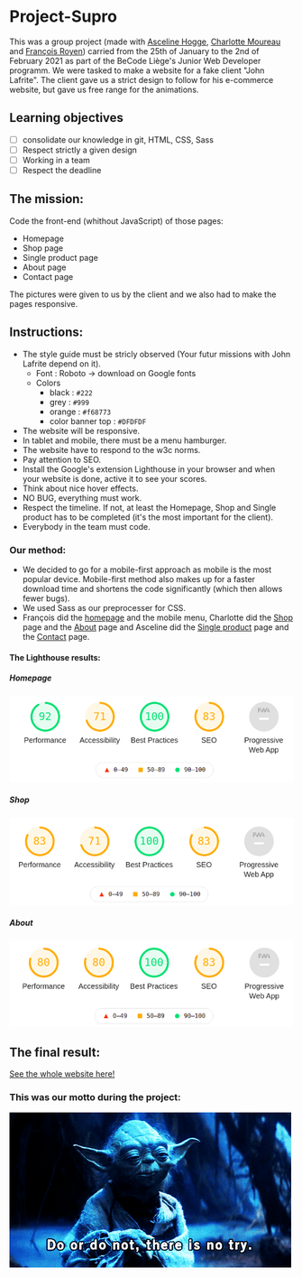 # Project-Supro

This was a group project (made with [Asceline Hogge](https://github.com/AscelineHogge), [Charlotte Moureau](https://github.com/CharlotteMoureau) and [François Royen](https://github.com/francoisRoyen)) carried from the 25th of January to the 2nd of February 2021 as part of the BeCode Liège's Junior Web Developer programm. We were tasked to make a website for a fake client "John Lafrite". The client gave us a strict design to follow for his e-commerce website, but gave us free range for the animations.

## Learning objectives

- [ ] consolidate our knowledge in git, HTML, CSS, Sass
- [ ] Respect strictly a given design
- [ ] Working in a team
- [ ] Respect the deadline

## The mission:

Code the front-end (whithout JavaScript) of those pages:

- Homepage
- Shop page
- Single product page
- About page
- Contact page

The pictures were given to us by the client and we also had to make the pages responsive.

## Instructions:

- The style guide must be stricly observed (Your futur missions with John Lafrite depend on it).
  - Font : Roboto -> download on Google fonts
  - Colors
    -  black : `#222`
    - grey : `#999`
    - orange : `#f68773`
    - color banner top : `#DFDFDF`
- The website will be responsive.
- In tablet and mobile, there must be a menu hamburger.
- The website have to respond to the w3c norms.
- Pay attention to SEO.
- Install the Google's extension Lighthouse in your browser and when your website is done, active it to see your scores.
- Think about nice hover effects.
- NO BUG, everything must work.
- Respect the timeline. If not, at least the Homepage, Shop and Single product has to be completed (it's the most important for the client).
- Everybody in the team must code.

### Our method:

- We decided to go for a mobile-first approach as mobile is the most popular device. Mobile-first method also makes up for a faster download time and shortens the code significantly (which then allows fewer bugs). 
- We used Sass as our preprocesser for CSS. 
- François did the [homepage](https://francoisroyen.github.io/project-supro/) and the mobile menu, Charlotte did the [Shop](https://francoisroyen.github.io/project-supro/shop.html) page and the [About](https://francoisroyen.github.io/project-supro/about.html) page and Asceline did the [Single product](https://francoisroyen.github.io/project-supro/product.html) page and the [Contact](https://francoisroyen.github.io/project-supro/contact.html) page.

#### The Lighthouse results:

##### Homepage
![](/Charlotte/images/home.png)

##### Shop
![](/Charlotte/images/shop.png)

##### About
![](/Charlotte/images/about.png)

## The final result:

[See the whole website here!](https://francoisroyen.github.io/project-supro/)

### This was our motto during the project:

![Yoda](/Charlotte/images/giphy.gif)
